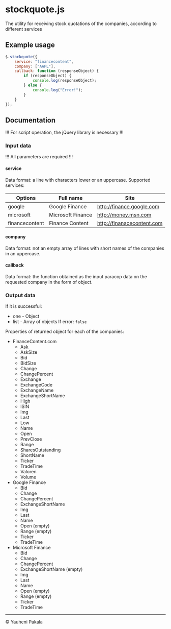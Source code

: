 stockquote.js
=============

The utility for receiving stock quotations of the companies, according to different services

## Example usage
```js
$.stockquote({
	service: "financecontent",
	company: ["AAPL"],
	callback: function (responseObject) {
		if (responseObject) {
			console.log(responseObject);
		} else {
			console.log("Error!");
		}
	}
});
```
 
## Documentation
!!! For script operation, the jQuery library is necessary !!!
 
### Input data
!!! All parameters are required !!!

#### service
Data format: a line with characters lower or an uppercase.
Supported services:

|	Options			|	Full name			|	Site						|
--------------------|-----------------------|--------------------------------
|	google			|	Google Finance		|	http://finance.google.com	|
|	microsoft		|	Microsoft Finance	|	http://money.msn.com		|
|	financecontent	|	Finance Content		|	http://finanacecontent.com	|

#### company
Data format: not an empty array of lines with short names of the companies in an uppercase.

#### callback
Data format: the function obtained as the input paracop data on the requested company in the form of object.
 
 
### Output data
If it is successful:
 - one - Object
 - list - Array of objects
If error: `false`
 
Properties of returned object for each of the companies:
- FinanceContent.com
  + Ask
  + AskSize
  + Bid
  + BidSize
  + Change
  + ChangePercent
  + Exchange
  + ExchangeCode
  + ExchangeName
  + ExchangeShortName
  + High
  + ISIN
  + Img
  + Last
  + Low
  + Name
  + Open
  + PrevClose
  + Range
  + SharesOutstanding
  + ShortName
  + Ticker
  + TradeTime
  + Valoren
  + Volume
- Google Finance
  + Bid
  + Change
  + ChangePercent
  + ExchangeShortName
  + Img
  + Last
  + Name
  + Open (empty)
  + Range (empty)
  + Ticker
  + TradeTime
- Microsoft Finance
  + Bid
  + Change
  + ChangePercent
  + ExchangeShortName (empty)
  + Img
  + Last
  + Name
  + Open (empty)
  + Range (empty)
  + Ticker
  + TradeTime

---
&copy; Yauheni Pakala
